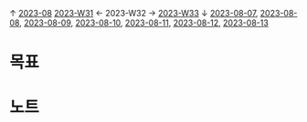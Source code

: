 
↑ [2023-08](2023-08.md)
[2023-W31](2023-W31.md) ← 2023-W32 → [2023-W33](2023-W33.md)
↓ [2023-08-07](2023-08-07.md), [2023-08-08](2023-08-08.md), [2023-08-09](2023-08-09.md), [2023-08-10](2023-08-10.md), [2023-08-11](2023-08-11.md), [2023-08-12](2023-08-12.md), [2023-08-13](2023-08-13.md)

# 목표



# 노트




